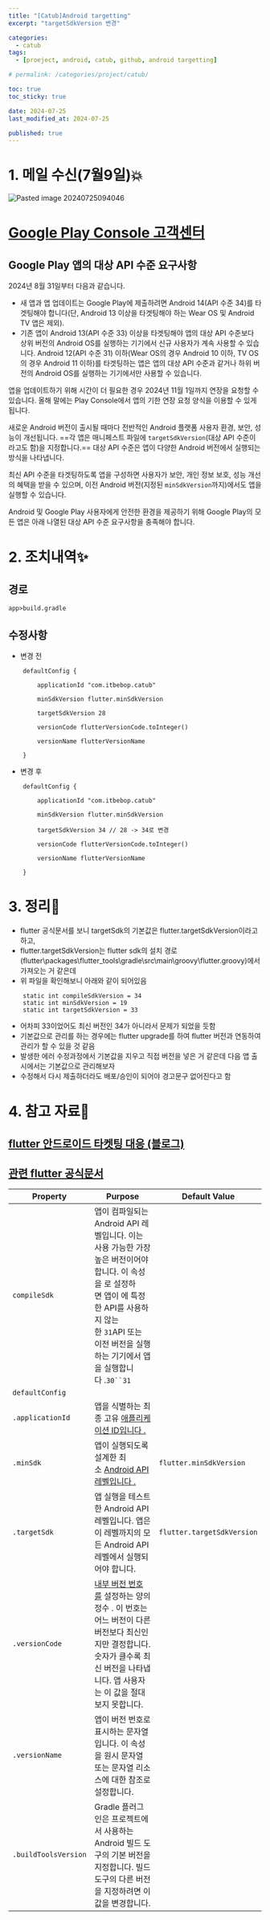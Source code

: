 ```yaml
---
title: "[Catub]Android targetting"
excerpt: "targetSdkVersion 변경"

categories:
  - catub
tags:
  - [proeject, android, catub, github, android targetting]

# permalink: /categories/project/catub/

toc: true
toc_sticky: true

date: 2024-07-25
last_modified_at: 2024-07-25

published: true
---
```



# 1. 메일 수신(7월9일)💥
![Pasted image 20240725094046](https://github.com/user-attachments/assets/9f214c48-5494-4bd3-945e-d2469738a8df)



# [Google Play Console 고객센터](https://support.google.com/googleplay/android-developer/answer/11926878?hl=ko)

## Google Play 앱의 대상 API 수준 요구사항

2024년 8월 31일부터 다음과 같습니다.

- 새 앱과 앱 업데이트는 Google Play에 제출하려면 Android 14(API 수준 34)를 타겟팅해야 합니다(단, Android 13 이상을 타겟팅해야 하는 Wear OS 및 Android TV 앱은 제외).
- 기존 앱이 Android 13(API 수준 33) 이상을 타겟팅해야 앱의 대상 API 수준보다 상위 버전의 Android OS를 실행하는 기기에서 신규 사용자가 계속 사용할 수 있습니다. Android 12(API 수준 31) 이하(Wear OS의 경우 Android 10 이하, TV OS의 경우 Android 11 이하)를 타겟팅하는 앱은 앱의 대상 API 수준과 같거나 하위 버전의 Android OS를 실행하는 기기에서만 사용할 수 있습니다.

앱을 업데이트하기 위해 시간이 더 필요한 경우 2024년 11월 1일까지 연장을 요청할 수 있습니다. 올해 말에는 Play Console에서 앱의 기한 연장 요청 양식을 이용할 수 있게 됩니다.

새로운 Android 버전이 출시될 때마다 전반적인 Android 플랫폼 사용자 환경, 보안, 성능이 개선됩니다. ==각 앱은 매니페스트 파일에 `targetSdkVersion`(대상 API 수준이라고도 함)을 지정합니다.== 대상 API 수준은 앱이 다양한 Android 버전에서 실행되는 방식을 나타냅니다.

최신 API 수준을 타겟팅하도록 앱을 구성하면 사용자가 보안, 개인 정보 보호, 성능 개선의 혜택을 받을 수 있으며, 이전 Android 버전(지정된 `minSdkVersion`까지)에서도 앱을 실행할 수 있습니다.

Android 및 Google Play 사용자에게 안전한 환경을 제공하기 위해 Google Play의 모든 앱은 아래 나열된 대상 API 수준 요구사항을 충족해야 합니다.

# 2. 조치내역✨

## 경로
	app>build.gradle

## 수정사항

- 변경 전


```
    defaultConfig {

        applicationId "com.itbebop.catub"

        minSdkVersion flutter.minSdkVersion

        targetSdkVersion 28

        versionCode flutterVersionCode.toInteger()

        versionName flutterVersionName

    }
```

- 변경 후

```
    defaultConfig {

        applicationId "com.itbebop.catub"

        minSdkVersion flutter.minSdkVersion

        targetSdkVersion 34 // 28 -> 34로 변경

        versionCode flutterVersionCode.toInteger()

        versionName flutterVersionName

    }
```

# 3. 정리🧹

- flutter 공식문서를 보니 targetSdk의 기본값은 flutter.targetSdkVersion이라고 하고, 
- flutter.targetSdkVersion는 flutter sdk의 설치 경로(flutter\packages\flutter_tools\gradle\src\main\groovy\flutter.groovy)에서 가져오는 거 같은데
- 위 파일을 확인해보니 아래와 같이 되어있음
```
    static int compileSdkVersion = 34
    static int minSdkVersion = 19
    static int targetSdkVersion = 33
```
- 어차피 33이었어도 최신 버전인 34가 아니라서 문제가  되었을 듯함
- 기본값으로 관리를 하는 경우에는 flutter upgrade를 하여 flutter 버전과 연동하여 관리가 할 수 있을 것 같음
- 발생한 에러 수정과정에서 기본값을 지우고 직접 버전을 넣은 거 같은데 다음 앱 출시에서는 기본값으로 관리해보자
- 수정해서 다시 제출하더라도 배포/승인이 되어야 경고문구 없어진다고 함

# 4. 참고 자료📜

## [flutter 안드로이드 타켓팅 대응 (블로그)](https://blog.lovizu.com/entry/flutter-%EC%95%88%EB%93%9C%EB%A1%9C%EC%9D%B4%EB%93%9C-%ED%83%80%EC%BC%93%ED%8C%85-%EB%8C%80%EC%9D%91)

## [관련 flutter 공식문서](https://docs.flutter.dev/deployment/android)

| Property                   | Purpose                                                                                                                                                                | Default Value                        |
| -------------------- | ----------------------------------------------------------------------------------------------------------------------------------------------------------------- | -------------------------- |
| `compileSdk`         | 앱이 컴파일되는 Android API 레벨입니다. 이는 사용 가능한 가장 높은 버전이어야 합니다. 이 속성을 로 설정하면 앱이 에 특정한 API를 사용하지 않는 한 `31`API 또는 이전 버전을 실행하는 기기에서 앱을 실행합니다 .`30``31`                        |                            |
| `defaultConfig`      |                                                                                                                                                                   |                            |
| `.applicationId`     | 앱을 식별하는 최종 고유 [애플리케이션 ID입니다 .](https://developer.android.com/studio/build/application-id)                                                                         |                            |
| `.minSdk`            | 앱이 실행되도록 설계한 최소 [Android API 레벨입니다 .](https://developer.android.com/studio/publish/versioning#minsdk)                                                             | `flutter.minSdkVersion`    |
| `.targetSdk`         | 앱 실행을 테스트한 Android API 레벨입니다. 앱은 이 레벨까지의 모든 Android API 레벨에서 실행되어야 합니다.                                                                                           | `flutter.targetSdkVersion` |
| `.versionCode`       | [내부 버전 번호를](https://developer.android.com/studio/publish/versioning) 설정하는 양의 정수 . 이 번호는 어느 버전이 다른 버전보다 최신인지만 결정합니다. 숫자가 클수록 최신 버전을 나타냅니다. 앱 사용자는 이 값을 절대 보지 못합니다. |                            |
| `.versionName`       | 앱이 버전 번호로 표시하는 문자열입니다. 이 속성을 원시 문자열 또는 문자열 리소스에 대한 참조로 설정합니다.                                                                                                     |                            |
| `.buildToolsVersion` | Gradle 플러그인은 프로젝트에서 사용하는 Android 빌드 도구의 기본 버전을 지정합니다. 빌드 도구의 다른 버전을 지정하려면 이 값을 변경합니다.                                                                             |                            |

